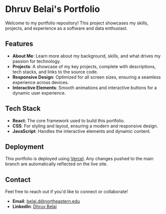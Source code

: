 # Dhruv Belai's Portfolio

Welcome to my portfolio repository! This project showcases my skills, projects, and experience as a software and data enthusiast.

## Features
- **About Me**: Learn more about my background, skills, and what drives my passion for technology.
- **Projects**: A showcase of my key projects, complete with descriptions, tech stacks, and links to the source code.
- **Responsive Design**: Optimized for all screen sizes, ensuring a seamless experience across devices.
- **Interactive Elements**: Smooth animations and interactive buttons for a dynamic user experience.

## Tech Stack
- **React**: The core framework used to build this portfolio.
- **CSS**: For styling and layout, ensuring a modern and responsive design.
- **JavaScript**: Handles the interactive elements and dynamic content.

## Deployment
This portfolio is deployed using [Vercel](https://vercel.com/). Any changes pushed to the main branch are automatically reflected on the live site.

## Contact
Feel free to reach out if you'd like to connect or collaborate!
- **Email**: belai.d@northeastern.edu
- **LinkedIn**: [Dhruv Belai](https://www.linkedin.com/in/dhruv-belai/)